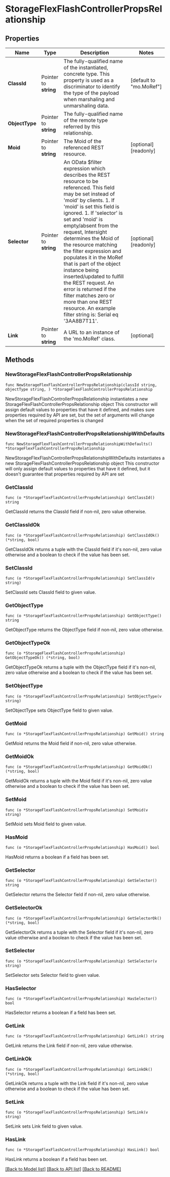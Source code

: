 # StorageFlexFlashControllerPropsRelationship

## Properties

Name | Type | Description | Notes
------------ | ------------- | ------------- | -------------
**ClassId** | Pointer to **string** | The fully-qualified name of the instantiated, concrete type. This property is used as a discriminator to identify the type of the payload when marshaling and unmarshaling data. | [default to "mo.MoRef"]
**ObjectType** | Pointer to **string** | The fully-qualified name of the remote type referred by this relationship. | 
**Moid** | Pointer to **string** | The Moid of the referenced REST resource. | [optional] [readonly] 
**Selector** | Pointer to **string** | An OData $filter expression which describes the REST resource to be referenced. This field may be set instead of &#39;moid&#39; by clients. 1. If &#39;moid&#39; is set this field is ignored. 1. If &#39;selector&#39; is set and &#39;moid&#39; is empty/absent from the request, Intersight determines the Moid of the resource matching the filter expression and populates it in the MoRef that is part of the object instance being inserted/updated to fulfill the REST request. An error is returned if the filter matches zero or more than one REST resource. An example filter string is: Serial eq &#39;3AA8B7T11&#39;. | [optional] [readonly] 
**Link** | Pointer to **string** | A URL to an instance of the &#39;mo.MoRef&#39; class. | [optional] 

## Methods

### NewStorageFlexFlashControllerPropsRelationship

`func NewStorageFlexFlashControllerPropsRelationship(classId string, objectType string, ) *StorageFlexFlashControllerPropsRelationship`

NewStorageFlexFlashControllerPropsRelationship instantiates a new StorageFlexFlashControllerPropsRelationship object
This constructor will assign default values to properties that have it defined,
and makes sure properties required by API are set, but the set of arguments
will change when the set of required properties is changed

### NewStorageFlexFlashControllerPropsRelationshipWithDefaults

`func NewStorageFlexFlashControllerPropsRelationshipWithDefaults() *StorageFlexFlashControllerPropsRelationship`

NewStorageFlexFlashControllerPropsRelationshipWithDefaults instantiates a new StorageFlexFlashControllerPropsRelationship object
This constructor will only assign default values to properties that have it defined,
but it doesn't guarantee that properties required by API are set

### GetClassId

`func (o *StorageFlexFlashControllerPropsRelationship) GetClassId() string`

GetClassId returns the ClassId field if non-nil, zero value otherwise.

### GetClassIdOk

`func (o *StorageFlexFlashControllerPropsRelationship) GetClassIdOk() (*string, bool)`

GetClassIdOk returns a tuple with the ClassId field if it's non-nil, zero value otherwise
and a boolean to check if the value has been set.

### SetClassId

`func (o *StorageFlexFlashControllerPropsRelationship) SetClassId(v string)`

SetClassId sets ClassId field to given value.


### GetObjectType

`func (o *StorageFlexFlashControllerPropsRelationship) GetObjectType() string`

GetObjectType returns the ObjectType field if non-nil, zero value otherwise.

### GetObjectTypeOk

`func (o *StorageFlexFlashControllerPropsRelationship) GetObjectTypeOk() (*string, bool)`

GetObjectTypeOk returns a tuple with the ObjectType field if it's non-nil, zero value otherwise
and a boolean to check if the value has been set.

### SetObjectType

`func (o *StorageFlexFlashControllerPropsRelationship) SetObjectType(v string)`

SetObjectType sets ObjectType field to given value.


### GetMoid

`func (o *StorageFlexFlashControllerPropsRelationship) GetMoid() string`

GetMoid returns the Moid field if non-nil, zero value otherwise.

### GetMoidOk

`func (o *StorageFlexFlashControllerPropsRelationship) GetMoidOk() (*string, bool)`

GetMoidOk returns a tuple with the Moid field if it's non-nil, zero value otherwise
and a boolean to check if the value has been set.

### SetMoid

`func (o *StorageFlexFlashControllerPropsRelationship) SetMoid(v string)`

SetMoid sets Moid field to given value.

### HasMoid

`func (o *StorageFlexFlashControllerPropsRelationship) HasMoid() bool`

HasMoid returns a boolean if a field has been set.

### GetSelector

`func (o *StorageFlexFlashControllerPropsRelationship) GetSelector() string`

GetSelector returns the Selector field if non-nil, zero value otherwise.

### GetSelectorOk

`func (o *StorageFlexFlashControllerPropsRelationship) GetSelectorOk() (*string, bool)`

GetSelectorOk returns a tuple with the Selector field if it's non-nil, zero value otherwise
and a boolean to check if the value has been set.

### SetSelector

`func (o *StorageFlexFlashControllerPropsRelationship) SetSelector(v string)`

SetSelector sets Selector field to given value.

### HasSelector

`func (o *StorageFlexFlashControllerPropsRelationship) HasSelector() bool`

HasSelector returns a boolean if a field has been set.

### GetLink

`func (o *StorageFlexFlashControllerPropsRelationship) GetLink() string`

GetLink returns the Link field if non-nil, zero value otherwise.

### GetLinkOk

`func (o *StorageFlexFlashControllerPropsRelationship) GetLinkOk() (*string, bool)`

GetLinkOk returns a tuple with the Link field if it's non-nil, zero value otherwise
and a boolean to check if the value has been set.

### SetLink

`func (o *StorageFlexFlashControllerPropsRelationship) SetLink(v string)`

SetLink sets Link field to given value.

### HasLink

`func (o *StorageFlexFlashControllerPropsRelationship) HasLink() bool`

HasLink returns a boolean if a field has been set.


[[Back to Model list]](../README.md#documentation-for-models) [[Back to API list]](../README.md#documentation-for-api-endpoints) [[Back to README]](../README.md)


